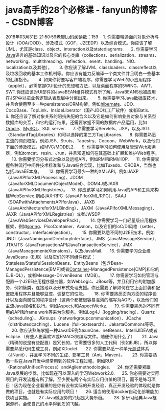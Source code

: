 # java高手的28个必修课 - fanyun的博客 - CSDN博客
2018年03月31日 21:50:59[老樊Lu码](https://me.csdn.net/fanyun_01)阅读数：159
   1. 你需要精通面向对象分析与设计（OOA/OOD）、涉及模式（GOF，J2EEDP）以及综合模式。你应该了解UML，尤其是class、object、interaction以及statediagrams.
     2. 你需要学习[Java](http://lib.csdn.net/base/java)语言的基础知识以及它的核心类库（collections、serialization、streams、networking、multithreading、reflection、event、handling、NIO、localization以及其他）。
     3. 你应该了解JVM、classloaders、classreflect以及垃圾回收的基本工作机制等。你应该有能力反编译一个类文件并且明白一些基本的汇编指令。
     4. 如果你将要写客户端程序，你需要学习Web的小应用程序（applet），必需掌握GUI设计的思想和方法，以及桌面程序的SWING、AWT、SWT.你还应该对UI部件的JavaBEAN组件模式有所了解。JavaBEANS也被应用在JSP中以把业务逻辑从表现层中分离出来。
     5. 你需要学习Java[数据库](http://lib.csdn.net/base/mysql)技术，并且会使用至少一种persistence/ORM构架，例如[hibernate](http://lib.csdn.net/base/javaee)、JDO、CocoBase、TopLink、InsideLiberator（国产JDO红工厂软件）或者iBatis.
     6. 你还应该了解对象关系的阻抗失配的含义以及它是如何影响业务对象与关系型数据库的交互，和它的运行结果。还需要掌握不同的数据库产品运用，比如[Oracle](http://lib.csdn.net/base/oracle)、[MySQL](http://lib.csdn.net/base/mysql)、SQL server.
     7. 你需要学习Servlets、JSP，以及JSTL（StandardTagLibraries）和可以选择的第三方TagLibraries.
     8. 你需要熟悉主流的网页框架，例如JSF、Struts、Tapestry、Cocoon、WebWork，以及他们下面的涉及模式，如MVC/MODEL2.
     9. 你需要学习如何使用及管理Web服务器，例如tomcat、resin、Jrun，并且知道如何在其基础上扩展和维护Web程序。
     10. 你需要学习分布式对象以及远程API，例如RMI和RMI/IIOP.
     11. 你需要掌握各种流行中间件技术标准和与Java结合实现，比如Tuxedo、CROBA，当然也包括JavaEE本身。
     12. 你需要学习最少一种的XMLAPI，例如JAXP（JavaAPIforXMLProcessing）、JDOM（JavaforXMLDocumentObjectModel）、DOM4J或JAXR（JavaAPIforXMLRegistries）。
  13. 你应该学习如何利用Java的API和工具来构建WebService.例如JAX-RPC（JavaAPIforXML/RPC）、SAAJ（SOAPwithAttachmentsAPIforJava）、JAXB（JavaArchitectureforXMLBinding）、JAXM（JavaAPIforXMLMessaging）、JAXR（JavaAPIforXMLRegistries）或者JWSDP（JavaWebServicesDeveloperPack）。
     14. 你需要学习一门轻量级应用程序框架，例如[spring](http://lib.csdn.net/base/javaee)、PicoContainer、Avalon，以及它们的IoC/DI风格（setter，constructor，interfaceinjection）。
     15. 你需要熟悉不同的J2EE技术，例如JNDI（JavaNamingandDirectoryInterface）、JMS（JavaMessageService）、JTA/JTS（JavaTransactionAPI/JavaTransactionService）、JMX（JavaManagementeXtensions），以及JavaMail.
     16. 你需要学习企业级JavaBeans（EJB）以及它们的不同组件模式：Stateless/StatefulSessionBeans、EntityBeans（包含Bean-ManagedPersistence[BMP]或者[Container](http://lib.csdn.net/base/docker)-ManagedPersistence[CMP]和它的EJB-QL），或者Message-DrivenBeans（MDB）。
     17. 你需要学习如何管理与配置一个J2EE应用程序服务器，如WebLogic、JBoss等，并且利用它的附加服务，例如簇类，连接池以及分布式处理支援。你还需要了解如何在它上面封装和配置应用程序并且能够监控、调整它的性能。
     18. 你需要熟悉面向方面的程序设计以及面向属性的程序设计（这两个都被很容易混淆的缩写为AOP），以及他们的主流Java规格和执行。例如AspectJ和AspectWerkz.
     19. 你需要熟悉对不同有用的API和frame work等来为你服务。例如Log4J（logging/tracing）、Quartz（scheduling）、JGroups（networkgroupcommunication）、JCache（distributedcaching）、Lucene（full-textsearch）、JakartaCommons等等。
     20. 你应该熟练掌握一种JavaIDE例如sunOne、netBeans、IntelliJIDEA或者Eclipse.（有些人更喜欢VI或EMACS来编写文件。随便你用什么了）
     21. Java（精确的说是有些配置）是冗长的，它需要很多的人工代码（例如EJB），所以你需要熟悉代码生成工具，例如XDoclet.
     22. 你需要熟悉一种单元[测试](http://lib.csdn.net/base/softwaretest)体系（JNunit），并且学习不同的生成、部署工具（Ant，Maven）。
     23. 你需要熟悉一些在Java开发中经常用到的软件工程过程。例如RUP（RationalUnifiedProcess）andAgilemethodologies.
     24. 你还需要紧跟Java发展的步伐，比如现在可以深入的学习Webwork2.0.
     25. 你必需要对实际项目的开发流程有所了解，至少要有两个有实际应用价值的项目，而不是练习项目！因为现在企业看重的是你有没有实际的开发经验，真正开发经验的体现就是你做的项目，也就是有实际应用的项目！
     26. 适当的使用docker自动化部署能加快项目实施。
     27. Java微服务的兴起是大势所趋。
     28. 多研习经典Java框架源码，会使自己的水平得到质的飞越。
